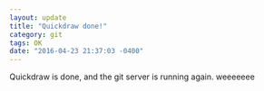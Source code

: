 ```yaml
---
layout: update
title: "Quickdraw done!"
category: git
tags: OK
date: "2016-04-23 21:37:03 -0400"
---
```


Quickdraw is done, and the git server is running again.  weeeeeee
